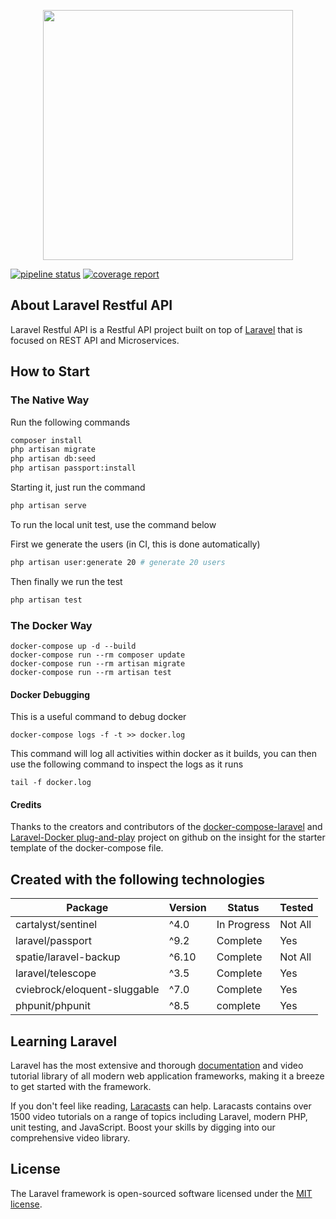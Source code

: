 <p align="center"><img src="https://res.cloudinary.com/dtfbvvkyp/image/upload/v1566331377/laravel-logolockup-cmyk-red.svg" width="400"></p>

[![pipeline status](https://gitlab.com/mark-heramis/laravel-restful-api/badges/master/pipeline.svg)](https://gitlab.com/mark-heramis/laravel-restful-api/-/commits/master)
[![coverage report](https://gitlab.com/mark-heramis/laravel-restful-api/badges/master/coverage.svg)](https://gitlab.com/mark-heramis/laravel-restful-api/-/commits/master)

## About Laravel Restful API

Laravel Restful API is a Restful API project built on top of [Laravel](https://github.com/laravel/laravel) that is focused on REST API and Microservices.

## How to Start

### The Native Way

Run the following commands

```bash
composer install
php artisan migrate
php artisan db:seed
php artisan passport:install
```

Starting it, just run the command

```bash
php artisan serve
```

To run the local unit test, use the command below

First we generate the users (in CI, this is done automatically)
```bash
php artisan user:generate 20 # generate 20 users
```

Then finally we run the test
```bash
php artisan test
```

### The Docker Way

```
docker-compose up -d --build
docker-compose run --rm composer update
docker-compose run --rm artisan migrate
docker-compose run --rm artisan test
```

#### Docker Debugging

This is a useful command to debug docker

```
docker-compose logs -f -t >> docker.log
```

This command will log all activities within docker as it builds, you can then use the following command to inspect the logs as it runs

```
tail -f docker.log
```

#### Credits

Thanks to the creators and contributors of the [docker-compose-laravel](https://github.com/aschmelyun/docker-compose-laravel) and [Laravel-Docker plug-and-play](https://github.com/shsma/laravel-docker) project on github on the insight for the starter template of the docker-compose file.

## Created with the following technologies

| Package                       | Version | Status       | Tested  |
|-------------------------------|---------|--------------|---------|
| cartalyst/sentinel            | ^4.0    | In Progress  | Not All |
| laravel/passport              | ^9.2    | Complete     | Yes     |
| spatie/laravel-backup         | ^6.10   | Complete     | Not All |
| laravel/telescope             | ^3.5    | Complete     | Yes     |
| cviebrock/eloquent-sluggable  | ^7.0    | Complete     | Yes     |
| phpunit/phpunit               | ^8.5    | complete     | Yes     |

## Learning Laravel

Laravel has the most extensive and thorough [documentation](https://laravel.com/docs) and video tutorial library of all modern web application frameworks, making it a breeze to get started with the framework.

If you don't feel like reading, [Laracasts](https://laracasts.com) can help. Laracasts contains over 1500 video tutorials on a range of topics including Laravel, modern PHP, unit testing, and JavaScript. Boost your skills by digging into our comprehensive video library.

## License

The Laravel framework is open-sourced software licensed under the [MIT license](https://opensource.org/licenses/MIT).
